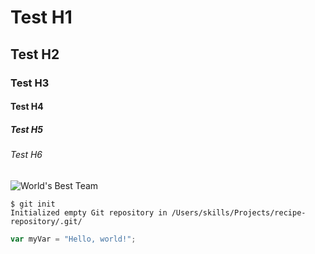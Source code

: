 # Test H1
## Test H2
### Test H3
#### Test H4
##### Test H5
###### Test H6

![World's Best Team](https://www.atv.pe/wp-content/uploads/2023/06/JUGADORES-16-700x420.png)

```
$ git init
Initialized empty Git repository in /Users/skills/Projects/recipe-repository/.git/
```

``` javascript
var myVar = "Hello, world!";
```
